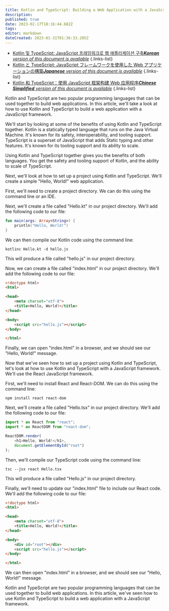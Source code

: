 ```yaml
---
title: Kotlin and TypeScript: Building a Web Application with a JavaScript Framework
description: 
published: true
date: 2023-02-17T18:16:44.682Z
tags: 
editor: markdown
dateCreated: 2023-01-31T01:36:33.205Z
---
```


- [Kotlin 및 TypeScript: JavaScript 프레임워크로 웹 애플리케이션 구축***Korean** version of this document is available*](/ko/Knowledge-base/Kotlin/kotlin-and-typescript-building-a-web-application-with-a-javascript-framework)
{.links-list}
- [Kotlin と TypeScript: JavaScript フレームワークを使用した Web アプリケーションの構築***Japanese** version of this document is available*](/ja/Knowledge-base/Kotlin/kotlin-and-typescript-building-a-web-application-with-a-javascript-framework)
{.links-list}
- [Kotlin 和 TypeScript：使用 JavaScript 框架构建 Web 应用程序***Chinese Simplified** version of this document is available*](/zh/Knowledge-base/Kotlin/kotlin-and-typescript-building-a-web-application-with-a-javascript-framework)
{.links-list}


Kotlin and TypeScript are two popular programming languages that can be used together to build web applications. In this article, we'll take a look at how to use Kotlin and TypeScript to build a web application with a JavaScript framework.

We'll start by looking at some of the benefits of using Kotlin and TypeScript together. Kotlin is a statically typed language that runs on the Java Virtual Machine. It's known for its safety, interoperability, and tooling support. TypeScript is a superset of JavaScript that adds Static typing and other features. It's known for its tooling support and its ability to scale.

Using Kotlin and TypeScript together gives you the benefits of both languages. You get the safety and tooling support of Kotlin, and the ability to scale of TypeScript.

Next, we'll look at how to set up a project using Kotlin and TypeScript. We'll create a simple "Hello, World!" web application.

First, we'll need to create a project directory. We can do this using the command line or an IDE. 

Next, we'll create a file called "Hello.kt" in our project directory. We'll add the following code to our file:

```kotlin
fun main(args: Array<String>) {
    println("Hello, World!")
}
```

We can then compile our Kotlin code using the command line:

```
kotlinc Hello.kt -d hello.js
```

This will produce a file called "hello.js" in our project directory.

Now, we can create a file called "index.html" in our project directory. We'll add the following code to our file:

```html
<!doctype html>
<html>

<head>
    <meta charset="utf-8">
    <title>Hello, World!</title>
</head>

<body>
    <script src="hello.js"></script>
</body>

</html>
```

Finally, we can open "index.html" in a browser, and we should see our "Hello, World!" message.

Now that we've seen how to set up a project using Kotlin and TypeScript, let's look at how to use Kotlin and TypeScript with a JavaScript framework. We'll use the React JavaScript framework.

First, we'll need to install React and React-DOM. We can do this using the command line:

```
npm install react react-dom
```

Next, we'll create a file called "Hello.tsx" in our project directory. We'll add the following code to our file:

```typescript
import * as React from "react";
import * as ReactDOM from "react-dom";

ReactDOM.render(
    <h1>Hello, World!</h1>,
    document.getElementById("root")
);
```

Then, we'll compile our TypeScript code using the command line:

```
tsc --jsx react Hello.tsx
```

This will produce a file called "Hello.js" in our project directory.

Finally, we'll need to update our "index.html" file to include our React code. We'll add the following code to our file:

```html
<!doctype html>
<html>

<head>
    <meta charset="utf-8">
    <title>Hello, World!</title>
</head>

<body>
    <div id="root"></div>
    <script src="hello.js"></script>
</body>

</html>
```

We can then open "index.html" in a browser, and we should see our "Hello, World!" message.

Kotlin and TypeScript are two popular programming languages that can be used together to build web applications. In this article, we've seen how to use Kotlin and TypeScript to build a web application with a JavaScript framework.